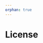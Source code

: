 ```yaml
---
orphan: true
---
```


# License

```{include} ../LICENSE

```
                                                                                                                                                                                                                                                                                                                                                                                                                    